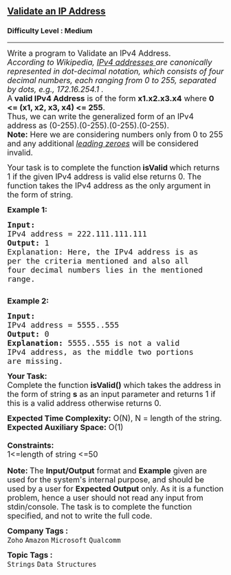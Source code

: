 <h2><a href="https://www.geeksforgeeks.org/problems/validate-an-ip-address-1587115621/1?page=4&company=Amazon&sortBy=submissions">Validate an IP Address</a></h2><h3>Difficulty Level : Medium</h3><hr><div class="problems_problem_content__Xm_eO"><p><span style="font-size:18px">Write a program to Validate an IPv4 Address.<br>
<em>According to Wikipedia,&nbsp;<a href="http://en.wikipedia.org/wiki/IP_address">IPv4 addresses&nbsp;</a>are canonically represented in dot-decimal notation, which consists of four decimal numbers, each ranging from 0 to 255, separated by dots, e.g., 172.16.254.1 .</em><br>
A<strong> valid IPv4 Address</strong> is of the form <strong>x1.x2.x3.x4</strong> where <strong>0 &lt;= (x1, x2, x3, x4) &lt;= 255</strong>.<br>
Thus, we can write the generalized form of an IPv4 address as (0-255).(0-255).(0-255).(0-255).<br>
<strong>Note:</strong> Here we are considering numbers only from 0 to 255 and any additional <a href="https://en.wikipedia.org/wiki/Leading_zero#:~:text=A%20leading%20zero%20is%20any,for%20the%20same%20numeric%20value."><em>leading</em> <em>zeroes</em></a> will be considered invalid.</span></p>

<p><span style="font-size:18px">Your task is to complete the function<strong> isValid </strong>which returns 1&nbsp;if the given IPv4 address is valid else returns 0. The function takes the IPv4 address as the only argument&nbsp;in the form of string.</span></p>

<p><span style="font-size:18px"><strong>Example 1:</strong></span></p>

<pre><span style="font-size:18px"><strong>Input:
</strong>IPv4 address = 222.111.111.111
<strong>Output: </strong>1
Explanation: Here, the IPv4 address is as
per the criteria mentioned and also all
four decimal numbers lies in the mentioned
range.
</span>
</pre>

<p><span style="font-size:18px"><strong>Example 2:</strong></span></p>

<pre><span style="font-size:18px"><strong>Input:
</strong>IPv4 address = 5555..555
<strong>Output: </strong>0<strong>
Explanation: </strong>5555..555 is not a valid
IPv4 address, as the middle two portions
are missing.</span></pre>

<p><span style="font-size:18px"><strong>Your Task:</strong><br>
Complete the function <strong>isValid()</strong> which takes the address in the form of string <strong>s</strong>&nbsp;as an input parameter and returns 1 if this is a valid&nbsp;address otherwise returns 0.</span></p>

<p><span style="font-size:18px"><strong>Expected Time Complexity:</strong>&nbsp;O(N), N = length of the string.<br>
<strong>Expected Auxiliary Space:</strong>&nbsp;O(1)<br>
<br>
<strong>Constraints:</strong><br>
1&lt;=length of string &lt;=50</span><br>
<br>
<span style="font-size:18px"><strong>Note:&nbsp;</strong>The <strong>Input/Output</strong> format and <strong>Example</strong>&nbsp;given are used for the system's internal purpose, and should be used by a user for <strong>Expected Output</strong> only. As it is a function problem, hence a user should not read any input from stdin/console. The task is to complete the function specified, and not to write the full code.</span></p>
</div><p><span style=font-size:18px><strong>Company Tags : </strong><br><code>Zoho</code>&nbsp;<code>Amazon</code>&nbsp;<code>Microsoft</code>&nbsp;<code>Qualcomm</code>&nbsp;<br><p><span style=font-size:18px><strong>Topic Tags : </strong><br><code>Strings</code>&nbsp;<code>Data Structures</code>&nbsp;